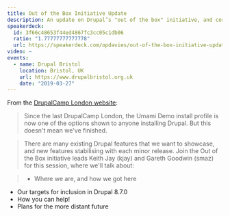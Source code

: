 ```yaml
---
title: Out of the Box Initiative Update
description: An update on Drupal’s "out of the box" initiative, and core’s new Umami installation profile.
speakerdeck:
  id: 3f66c48653f44ed4867fc3cc05c1db06
  ratio: "1.77777777777778"
  url: https://speakerdeck.com/opdavies/out-of-the-box-initiative-update
video: ~
events:
  - name: Drupal Bristol
    location: Bristol, UK
    url: https://www.drupalbristol.org.uk
    date: "2019-03-27"
---
```


From the [DrupalCamp London website](https://drupalcamp.london/session/out-box-initiative-update):

> Since the last DrupalCamp London, the Umami Demo install profile is now one of the options shown to anyone installing Drupal. But this doesn't mean we've finished.

> There are many existing Drupal features that we want to showcase, and new features stabilising with each minor release. Join the Out of the Box initiative leads Keith Jay (kjay) and Gareth Goodwin (smaz) for this session, where we'll talk about:

> - Where we are, and how we got here

- Our targets for inclusion in Drupal 8.7.0
- How you can help!
- Plans for the more distant future
